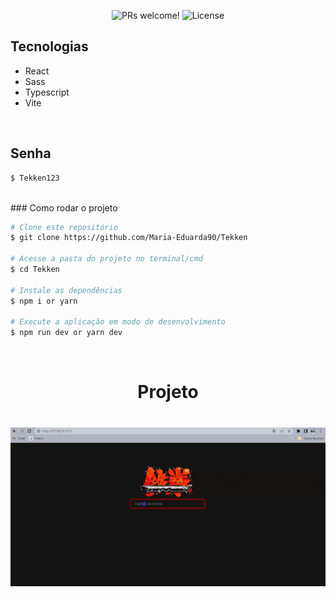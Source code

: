 <p align="center">
 <img src="https://img.shields.io/static/v1?label=PRs&message=welcome&color=49AA26&labelColor=000000" alt="PRs welcome!" />

  <img alt="License" src="https://img.shields.io/static/v1?label=license&message=MIT&color=49AA26&labelColor=000000">
</p>

## Tecnologias

- React
- Sass
- Typescript
- Vite

</br>

## Senha
```bash
$ Tekken123
```
</br>
### Como rodar o projeto

```bash
# Clone este repositório
$ git clone https://github.com/Maria-Eduarda90/Tekken

# Acesse a pasta do projeto no terminal/cmd
$ cd Tekken

# Instale as dependências
$ npm i or yarn

# Execute a aplicação em modo de desenvolvimento
$ npm run dev or yarn dev

```
</br>

<h1 align="center"> 
	Projeto  
</h1>

<h1 align="center">
  <img alt="Tekken" title="#Tekken" src="./src/img/tekken.gif" />
</h1>